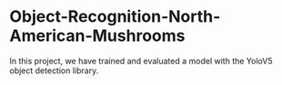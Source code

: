 # Object-Recognition-North-American-Mushrooms
In this project, we have trained and evaluated a model with the YoloV5 object detection library. 

